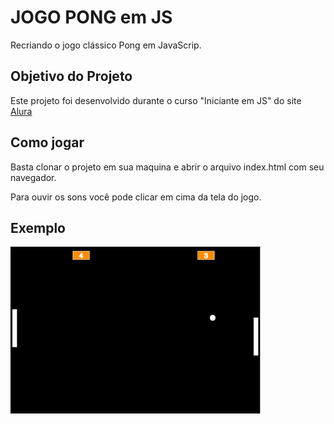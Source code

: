 # JOGO PONG em JS

Recriando o jogo clássico Pong em JavaScrip.


## Objetivo do Projeto

Este projeto foi desenvolvido durante o curso "Iniciante em JS" do site [Alura](https://www.alura.com.br/)
 
 
## Como jogar

Basta clonar o projeto em sua maquina e abrir o arquivo index.html com seu navegador.

Para ouvir os sons você pode clicar em cima da tela do jogo.


## Exemplo

<img src="https://github.com/ERaines/JOGO-PONG-JS/blob/main/print.PNG" alt="print" width="400"/>


